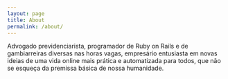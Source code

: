 ```yaml
---
layout: page
title: About
permalink: /about/
---
```


Advogado previdenciarista, programador de Ruby on Rails e de gambiarreiras diversas nas horas vagas, empresário entusiasta em novas ideias de uma vida online mais prática e automatizada para todos, que não se esqueça da premissa básica de nossa humanidade.